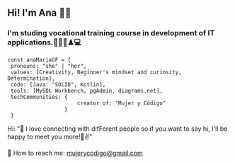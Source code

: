 
 ## Hi! I'm Ana 👋😃
 ### I'm studing vocational training course in development of IT applications.💃🚵‍♂️♟💻 
    const anaMariaGF = { 
     pronouns: "she" | "her",
     values: [Creativity, Beginner's mindset and curiosity, Determination],
     code: [Java: "SOLID", Kotlin],
     tools: [MySQL Workbench, pgAdmin, diagrams.net],
     techCommunities: { 
                          creator of: "Mujer y Código"
                      }
     }

Hi: "🤝 I love connecting with difFerent people so if you want to say hi, I'll be happy to meet you more!🙂✌"

📧 How to reach me: mujerycodigo@gmail.com
